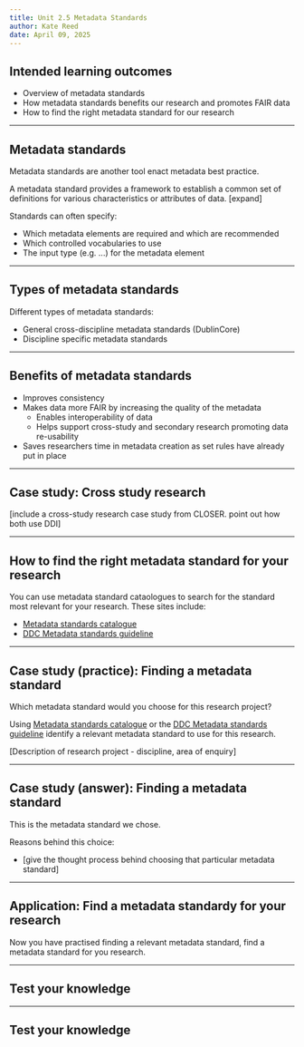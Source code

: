 ```yaml
---
title: Unit 2.5 Metadata Standards
author: Kate Reed
date: April 09, 2025
---
```


## Intended learning outcomes 

- Overview of metadata standards
- How metadata standards benefits our research and promotes FAIR data
- How to find the right metadata standard for our research

---

## Metadata standards

Metadata standards are another tool enact metadata best practice.

A metadata standard provides a framework to establish a common set of definitions for various characteristics or attributes of data. [expand]

Standards can often specify:
- Which metadata elements are required and which are recommended
- Which controlled vocabularies to use
- The input type (e.g. ...) for the metadata element

---

## Types of metadata standards

Different types of metadata standards:
- General cross-discipline metadata standards (DublinCore)
- Discipline specific metadata standards

---

## Benefits of metadata standards

- Improves consistency
- Makes data more FAIR by increasing the quality of the metadata
  - Enables interoperability of data
  - Helps support cross-study and secondary research promoting data re-usability
- Saves researchers time in metadata creation as set rules have already put in place

---

## Case study: Cross study research

[include a cross-study research case study from CLOSER. point out how both use DDI]

---

## How to find the right metadata standard for your research

You can use metadata standard cataologues to search for the standard most relevant for your research.
These sites include:
- [Metadata standards catalogue](https://rdamsc.bath.ac.uk/subject-index)
- [DDC Metadata standards guideline](https://www.dcc.ac.uk/guidance/standards/metadata)

---

## Case study (practice): Finding a metadata standard

Which metadata standard would you choose for this research project?

Using [Metadata standards catalogue](https://rdamsc.bath.ac.uk/subject-index) or the [DDC Metadata standards guideline](https://www.dcc.ac.uk/guidance/standards/metadata) identify a relevant metadata standard to use for this research.

[Description of research project - discipline, area of enquiry]

---

## Case study (answer): Finding a metadata standard

This is the metadata standard we chose.

Reasons behind this choice:
- [give the thought process behind choosing that particular metadata standard]

---

## Application: Find a metadata standardy for your research

Now you have practised finding a relevant metadata standard, find a metadata standard for you research.

---

## Test your knowledge


---

## Test your knowledge



